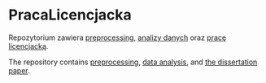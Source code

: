 # PracaLicencjacka
Repozytorium zawiera [preprocessing](https://github.com/kvmilos/PracaLicencjacka/tree/master/preprocessing), [analizy danych](https://github.com/kvmilos/PracaLicencjacka/tree/master/analizy) oraz [pracę licencjacką](https://github.com/kvmilos/PracaLicencjacka/blob/master/praca/main.pdf).

The repository contains [preprocessing](https://github.com/kvmilos/PracaLicencjacka/tree/master/preprocessing), [data analysis](https://github.com/kvmilos/PracaLicencjacka/tree/master/analizy), and [the dissertation paper](https://github.com/kvmilos/PracaLicencjacka/blob/master/praca/main.pdf).
